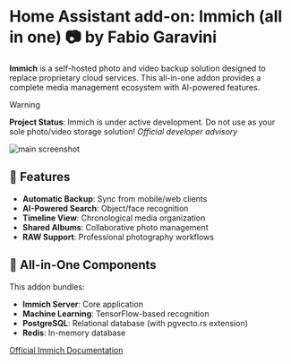 # Home Assistant add-on: Immich (all in one) 📷 by Fabio Garavini

**Immich** is a self-hosted photo and video backup solution designed to replace proprietary cloud services. This all-in-one addon provides a complete media management ecosystem with AI-powered features.

> [!WARNING]  
> **Project Status**: Immich is under active development. 
> Do not use as your sole photo/video storage solution! 
> *Official developer advisory*

![main screenshot](https://github.com/immich-app/immich/raw/main/design/immich-screenshots.png)

## 🧩 Features

- **Automatic Backup**: Sync from mobile/web clients
- **AI-Powered Search**: Object/face recognition
- **Timeline View**: Chronological media organization
- **Shared Albums**: Collaborative photo management
- **RAW Support**: Professional photography workflows

## 🧰 All-in-One Components

This addon bundles:

- **Immich Server**: Core application
- **Machine Learning**: TensorFlow-based recognition
- **PostgreSQL**: Relational database (with pgvecto.rs extension)
- **Redis**: In-memory database

[Official Immich Documentation](https://immich.app/docs)
